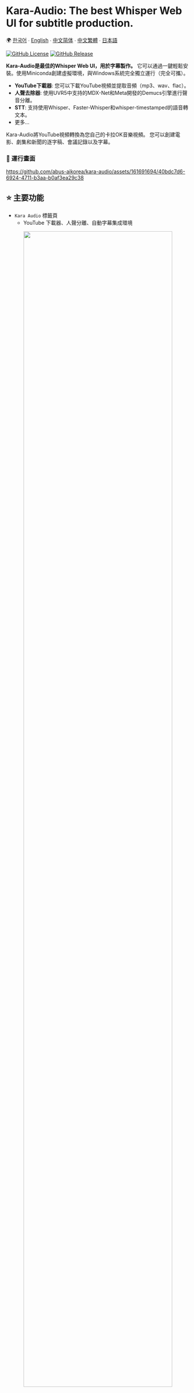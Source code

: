 # Kara-Audio: The best Whisper Web UI for subtitle production.

🌍 [한국어](README.kor.md) ∙ [English](README.eng.md) ∙ [中文简体](README.zh.md) ∙ [中文繁體](README.tw.md) ∙ [日本語](README.jpn.md)

[![GitHub License](https://img.shields.io/github/license/abus-aikorea/kara-audio)](LICENSE)
[![GitHub Release](https://img.shields.io/github/v/release/abus-aikorea/kara-audio)](https://github.com/abus-aikorea/kara-audio/releases)


**Kara-Audio是最佳的Whisper Web UI，用於字幕製作。** 它可以通過一鍵輕鬆安裝。使用Miniconda創建虛擬環境，與Windows系統完全獨立運行（完全可攜）。

- **YouTube下載器**: 您可以下載YouTube視頻並提取音頻（mp3、wav、flac）。
- **人聲去除器**: 使用UVR5中支持的MDX-Net和Meta開發的Demucs引擎進行聲音分離。
- **STT**: 支持使用Whisper、Faster-Whisper和whisper-timestamped的語音轉文本。
- 更多...

Kara-Audio將YouTube視頻轉換為您自己的卡拉OK音樂視頻。
您可以創建電影、劇集和新聞的逐字稿、會議記錄以及字幕。


### 🚄 運行畫面

https://github.com/abus-aikorea/kara-audio/assets/161691694/40bdc7d6-6924-4711-b3aa-b0af3ea29c38


## ⭐ 主要功能

  * `Kara Audio` 標籤頁
      - YouTube 下載器、人聲分離、自動字幕集成環境

<p align="center">
  <img style="width: 90%; height: 90%" src="images/main_page.eng.png?raw=true" alt=""/>
</p>  

  * `Demixing` 標籤頁
    - 人聲分離、混響/回音消除
    - 支援 MDX-Net、Demucs 模型
    - 支援 3 種音頻輸出格式（wav、flac、mp3）

  * `Subtitle` 標籤頁
    - 語音識別、自動字幕（srt、vtt、txt）
    - 支援超過 90 種語言（英語、日語、法語、德語、中文、韓語）


## 💻 執行環境
* 操作系統：Windows 10/11（64位）**※不支持Linux和Mac OS。**
* GPU：推薦支持CUDA 12.1的**NVIDIA**顯卡。
* VRAM：4GB或以上。推薦8GB或以上。
* RAM：4GB或以上
* 硬碟：安裝時至少需要20GB的可用空間
* 需要網絡連接（安裝和翻譯工作）

## 📀 安裝

Kara-Audio可以輕鬆地一鍵安裝。只需運行🚀**configure.bat**和🚀**start.bat**即可。

### 步驟1. 準備包
* A. 付費版
    + 將USB中包含的壓縮文件（**kara-audio-x.zip**）解壓到電腦的適當位置。
    + 或者，將已解壓的文件夾（**kara-audio-x**）複製到電腦的適當位置。
* B. 免費版
  + 從[![GitHub Release](https://img.shields.io/github/v/release/abus-aikorea/kara-audio)](https://github.com/abus-aikorea/kara-audio/)克隆或下載最新版本（**Source code (zip)**）。

### 步驟2. 安裝和運行程序
1. 🚀 運行`configure.bat`
   - 在Windows上安裝git、ffmpeg和CUDA（如果使用NVIDIA GPU）。
   - 只需要在第一次運行時執行。
   - 需要網絡連接，根據系統情況可能需要一個多小時。
   - 安裝過程中切勿關閉Windows命令窗口。
2. 🚀 運行`start.bat`
   - 啟動Kara-Audio。網頁界面將自動運行。
   - 首次運行時，會先安裝Kara-Audio。
   - 需要網絡連接，根據系統情況可能需要一個多小時。
   - 安裝過程中切勿關閉Windows命令窗口。
   - 如果安裝過程中出現問題，請刪除**installer_files**文件夾並再次運行start.bat。

### 步驟3. 卸載程序
* 運行`uninstall.bat`：
  - 刪除**installer_files**文件夾。
  - 刪除安裝在Windows上的ffmpeg、git和CUDA包（如果選擇）。
* Kara-Audio默認為**便攜式**安裝。要卸載程序，只需刪除安裝文件夾即可。

## ❓ 提示和技巧

#### 如果瀏覽器沒有自動運行
- 關閉Windows命令窗口並再次運行start.bat。
- 直接運行瀏覽器並在地址欄輸入Windows命令窗口中顯示的地址（例如**http://127.0.0.1:7892**）。

#### 如果出現CUDA內存不足錯誤
- 在Windows任務管理器的性能選項卡中檢查GPU內存狀態。
- 將降噪級別設置為0或1。降噪級別2至少需要8GB的GPU內存。
- 將計算類型設置為int類型。float類型質量更好，但需要更多GPU內存。

#### 如何提高字幕質量？
- 字幕質量通常隨著更大的Whisper模型而提高，但並非總是如此。large > medium > small > base > tiny
- 在計算類型中，float類型性能較好。int類型是通過模型量化減少GPU使用並提高速度的模型。另一方面，性能會下降。
- 如果增加降噪級別，將會去除更多背景聲音，只使用剩餘的聲音進行語音識別。這並不總是保證好的結果。

#### 關於 Demixer
- Facebook Research 的 Demucs 模型（htdemucs、htdemucs_6s、htdemucs_ft、mdx_extra）都表現出色。
- Demucs 在低配置電腦上（8GB 內存）也能運行良好。
- 在 MDX-Net 中，UVR-MDX-NET-Voc_FT、Kim_Vocal_2、UVR_MDXNET_KARA_2 等表現出色。
- MDX-Net 模型只能在高配置電腦上運行（內存 16GB 或以上）。
- 建議逐一嘗試模型，找到適合您目的的模型。
- 建議使用最新的 NVIDIA 顯卡（VRAM 6GB 或以上）。如果 VRAM 不足，可能會出現內存不足錯誤。

#### 關於 Whisper
- Large-V2 模型最佳。其他模型識別率較差。
- 如果音頻語言是"韓語"，將 Whisper 語言也設置為"韓語"效果最佳。
- 當音頻語言是"韓語"時，如果將 Whisper 語言設置為"日語"，會輸出"日語"，但準確率會較低。（Google 翻譯更好）
- **降噪**選項使用 MDX-Net 模型消除噪音。可能會改善語音識別結果。（僅在高配置電腦上使用）

## 📢 注意

Windows Defender 可能會發出有關不受信任的應用程式的警告，並禁止進一步執行 Kara-Audio。
如果 SmartScreen 的安全級別設置為「警告」，只需點擊「更多資訊」，然後點擊「仍然要執行」。
如果 SmartScreen 設置為「阻止」級別，則不會有按鈕來運行安裝。在這種情況下，打開 start.bat 文件的屬性，檢查「解除封鎖」，應用更改後再次運行 start.bat。

<p align="center">
  <img style="width: 60%; height: 60%" src="images/windows_smartscreen_warning.png?raw=true" alt=""/>
</p>  

當Windows Defender錯誤地將批處理文件識別為特洛伊木馬時，這通常被稱為"誤報"。要解決這個問題，您可以按照以下步驟操作：

1. 文件例外處理：在Windows Defender中，您可以設置某些文件或進程跳過安全掃描。要做到這一點，請按照以下步驟：
   * 點擊"開始"按鈕並進入"設置"。
   * 點擊"更新與安全"。
   * 選擇"Windows安全中心"並進入"病毒和威脅防護"。
   * 點擊"管理病毒和威脅防護設置"。
   * 在"病毒和威脅防護設置"中選擇"添加或刪除排除項"。
   * 選擇"文件或文件夾"，找到相關的批處理文件並將其添加為例外。
2. 暫時禁用Windows Defender：這可能是一個臨時解決方案。但是，使用此方法時必須小心，因為它可能會使您的計算機暴露於其他威脅中。
3. 向防病毒軟件報告問題：如果您確定該文件不是特洛伊木馬，可以將其作為誤報向Microsoft報告。Microsoft將審查此問題並採取必要的行動。

## 📬 聯繫我們
* 電子郵件：<abus.aikorea@gmail.com>
* 主頁（韓語）：<https://abuskorea.imweb.me>
* Amazon(USA): <https://www.amazon.com/dp/B0CTQQDPXT>
* Amazon(Japan): <https://www.amazon.co.jp/dp/B0CTHT2JH3>
* Amazon(Singapore): <https://www.amazon.sg/dp/B0DCGKMMG3>
* Amazon(UAE): <https://www.amazon.ae/dp/B0DCGQ1FGC>
* 韓國 Naver 智能商店：<https://smartstore.naver.com/abus/category/ALL?cp=1>


## 👍 YouTube
* 產品資訊：<https://youtube.com/playlist?list=PLwx5dnMDVC9Y7dAjm9r26CZUw1uU5VIeq&si=873MgzUtu4POE9jO>
* 家庭卡拉OK(Pop): <https://youtube.com/playlist?list=PLwx5dnMDVC9bVxfGo58U-R-w3fUHqwiD6&si=aWRDfF8TxFp2oAR0>
* 家庭卡拉OK(K-Pop): <https://youtube.com/playlist?list=PLwx5dnMDVC9Z8kB01tQKfzTysaCCxC3C8&si=1_-9p722rd_JXpzv>
* 家庭卡拉OK(J-Pop): <https://youtube.com/playlist?list=PLwx5dnMDVC9apyxrP9LE9PiT821G7lJXk&si=0a474CP7ZIjMoGN9>
  

## 🙏 鳴謝
* UVR5：<https://github.com/Anjok07/ultimatevocalremovergui>
* FacebookResearch Demucs：<https://github.com/facebookresearch/demucs>
* OpenAI Whisper：<https://github.com/openai/whisper>
* Faster-Whisper：<https://github.com/SYSTRAN/faster-whisper>
* yt-dlp：<https://github.com/yt-dlp/yt-dlp>
* gradio：<https://github.com/gradio-app/gradio>

## ©️ 版權
  <img src="images/ABUS-logo.jpg" width="100" height="100"> by [ABUS](https://abuskorea.imweb.me)
